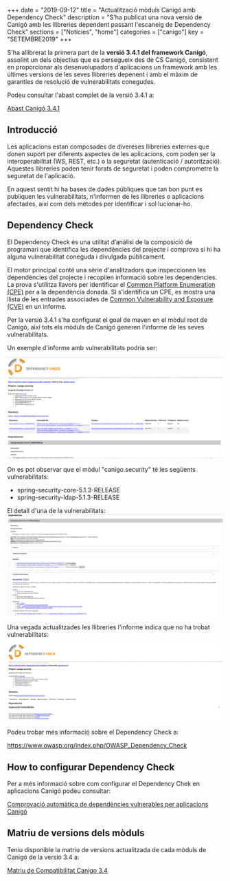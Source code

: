 +++
date        = "2019-09-12"
title       = "Actualització mòduls Canigó amb Dependency Check"
description = "S'ha publicat una nova versió de Canigó amb les llibreries dependent passant l'escaneig de Dependency Check"
sections    = ["Notícies", "home"]
categories  = ["canigo"]
key         = "SETEMBRE2019"
+++

S'ha allibrerat la primera part de la **versió 3.4.1 del framework Canigó**, assolint un dels objectius que es persegueix des de CS Canigó, consistent en proporcionar als desenvolupadors d'aplicacions un framework amb les últimes versions de les seves llibreries depenent i amb el màxim de garanties de resolució de vulnerabilitats conegudes.

Podeu consultar l'abast complet de la versió 3.4.1 a:

[Abast Canigó 3.4.1](https://cstd.ctti.gencat.cat/jiracstd/issues/?jql=project%20%3D%20CAN%20AND%20fixVersion%20%3D%203.4.1)

## Introducció

Les aplicacions estan composades de divereses llibreries externes que donen suport per diferents aspectes de les aplicacions, com poden ser la interoperabilitat (WS, REST, etc.) o la seguretat (autenticació / autorització). Aquestes llibreries poden tenir forats de seguretat i poden comprometre la seguretat de l'aplicació.

En aquest sentit hi ha bases de dades públiques que tan bon punt es publiquen les vulnerabilitats, n'informen de les llibreries o aplicacions afectades, així com dels mètodes per identificar i sol·lucionar-ho.

## Dependency Check

El Dependency Check és una utilitat d’anàlisi de la composició de programari que identifica les dependències del projecte i comprova si hi ha alguna vulnerabilitat coneguda i divulgada públicament.

El motor principal conté una sèrie d'analitzadors que inspeccionen les dependències del projecte i recopilen informació sobre les dependències. La prova s'utilitza llavors per identificar el [Common Platform Enumeration (CPE)](https://nvd.nist.gov/products/cpe) per a la dependència donada. Si s'identifica un CPE, es mostra una llista de les entrades associades de [Common Vulnerability and Exposure (CVE)](https://cve.mitre.org/) en un informe.

Per la versió 3.4.1 s'ha configurat el goal de maven en el mòdul root de Canigó, així tots els mòduls de Canigó generen l'informe de les seves vulnerabilitats.

Un exemple d'informe amb vulnerabilitats podria ser:

![Exemple informe vulnerabilitats](/images/news/2019-09-12-Actualitzacio_moduls_Canigo_Dependency_check_vulnerabilities-report.png)

On es pot observar que el mòdul "canigo.security" té les següents vulnerabilitats:

- spring-security-core-5.1.3-RELEASE
- spring-security-ldap-5.1.3-RELEASE

El detall d'una de la vulnerabilitats:
![Exemple detall informe vulnerabilitats](/images/news/2019-09-12-Actualitzacio_moduls_Canigo_Dependency_check_vulnerabilities-report-detail.png)

Una vegada actualitzades les llibreries l'informe indica que no ha trobat vulnerabilitats:

![Exemple després actualització informe vulnerabilitats](/images/news/2019-09-12-Actualitzacio_moduls_Canigo_Dependency_check_vulnerabilities-report-after.png)

Podeu trobar més informació sobre el Dependency Check a:

https://www.owasp.org/index.php/OWASP_Dependency_Check

## How to configurar Dependency Check

Per a més informació sobre com configurar el Dependency Chek en aplicacions Canigó podeu consultar:

[Comprovació automàtica de dependències vulnerables per aplicacions Canigó](/drafts/2019-08-13-Howto-Dependency-check/)

## Matriu de versions dels mòduls

Teniu disponible la matriu de versions actualitzada de cada mòduls de Canigó de la versió 3.4 a:

[Matriu de Compatibilitat Canigo 3.4](/canigo-download-related/matrius-compatibilitats/)
